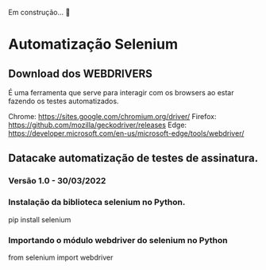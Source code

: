 Em construção...  🚧

# Automatização Selenium

## Download dos WEBDRIVERS

É uma ferramenta que serve para interagir com os browsers ao estar fazendo os testes automatizados.

Chrome:  https://sites.google.com/chromium.org/driver/
Firefox: https://github.com/mozilla/geckodriver/releases
Edge:    https://developer.microsoft.com/en-us/microsoft-edge/tools/webdriver/

## Datacake automatização de testes de assinatura.

### Versão 1.0 - 30/03/2022
### Instalação da biblioteca selenium no Python.

pip install selenium

### Importando o módulo webdriver do selenium no Python

from selenium import webdriver
